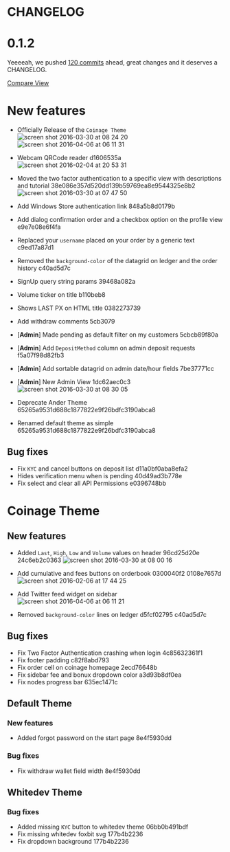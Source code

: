# CHANGELOG

# 0.1.2

Yeeeeah, we pushed [120 commits](https://github.com/cesardeazevedo/frontend/compare/d11a0bf...5cb3079) ahead, great changes and it deserves a CHANGELOG.

[Compare View](https://github.com/cesardeazevedo/frontend/compare/d11a0bf...5cb3079)

# New features
* Officially Release of the `Coinage Theme`
![screen shot 2016-03-30 at 08 24 20](https://cloud.githubusercontent.com/assets/5366959/14140689/ef6e17fc-f650-11e5-9617-048126542b2a.png)
![screen shot 2016-04-06 at 06 11 31](https://cloud.githubusercontent.com/assets/5366959/14311566/75bb75bc-fbbe-11e5-980b-fa52c6f1213e.png)



* Webcam QRCode reader d1606535a
![screen shot 2016-02-04 at 20 53 31](https://cloud.githubusercontent.com/assets/5366959/14139790/8658fb06-f64b-11e5-90a7-5f4f7045d47f.png)
* Moved the two factor authentication to a specific view with descriptions and tutorial 38e086e357d520dd139b59769ea8e9544325e8b2
![screen shot 2016-03-30 at 07 47 50](https://cloud.githubusercontent.com/assets/5366959/14139846/09481664-f64c-11e5-8b34-71f70d9a679a.png)
* Add Windows Store authentication link 848a5b8d0179b
* Add dialog confirmation order and a checkbox option on the profile view e9e7e08e6f4fa
* Replaced your `username` placed on your order by a generic text c9ed17a87d1
* Removed the `background-color` of the datagrid on ledger and the order history c40ad5d7c
* SignUp query string params 39468a082a
* Volume ticker on title b110beb8
* Shows LAST PX on HTML title 0382273739
* Add withdraw comments 5cb3079
* [**Admin**] Made pending as default filter on my customers 5cbcb89f80a
* [**Admin**] Add `DepositMethod` column on admin deposit requests f5a07f98d82fb3
* [**Admin**] Add sortable datagrid on admin date/hour fields 7be37771cc
* [**Admin**] New Admin View 1dc62aec0c3
![screen shot 2016-03-30 at 08 30 05](https://cloud.githubusercontent.com/assets/5366959/14140821/ad2e6f58-f651-11e5-9365-e9ecb2701638.png)
* Deprecate Ander Theme 65265a9531d688c1877822e9f26bdfc3190abca8
* Renamed default theme as simple 65265a9531d688c1877822e9f26bdfc3190abca8


## Bug fixes
* Fix `KYC` and cancel buttons on deposit list d11a0bf0aba8efa2
* Hides verification menu when is pending 40d49ad3b778e
* Fix select and clear all API Permissions  e0396748bb

# Coinage Theme

## New features
* Added `Last`, `High`, `Low` and `Volume` values on header 96cd25d20e 24c6eb2c0363 
![screen shot 2016-03-30 at 08 00 16](https://cloud.githubusercontent.com/assets/5366959/14140111/7896968e-f64d-11e5-8412-45ce631a92a1.png)
* Add cumulative and fees buttons on orderbook 0300040f2 0108e7657d
![screen shot 2016-02-06 at 17 44 25](https://cloud.githubusercontent.com/assets/5366959/14141378/013ae0f6-f655-11e5-96c5-deff4a813be2.png)
* Add Twitter feed widget on sidebar
![screen shot 2016-04-06 at 06 11 21](https://cloud.githubusercontent.com/assets/5366959/14311573/7deab36a-fbbe-11e5-908b-3f308620b732.png)


* Removed `background-color` lines on ledger d5fcf02795 c40ad5d7c


## Bug fixes
* Fix Two Factor Authentication crashing when login 4c85632361f1
* Fix footer padding c82f8abd793
* Fix order cell on coinage homepage 2ecd76648b
* Fix sidebar fee and bonux dropdown color a3d93b8df0ea
* Fix nodes progress bar 635ec1471c

## Default Theme

### New features
* Added forgot password on the start page 8e4f5930dd

### Bug fixes
* Fix withdraw wallet field width 8e4f5930dd

## Whitedev Theme

### Bug fixes
* Added missing `KYC` button to whitedev theme 06bb0b491bdf
* Fix missing whitedev foxbit svg 177b4b2236
* Fix dropdown background 177b4b2236
